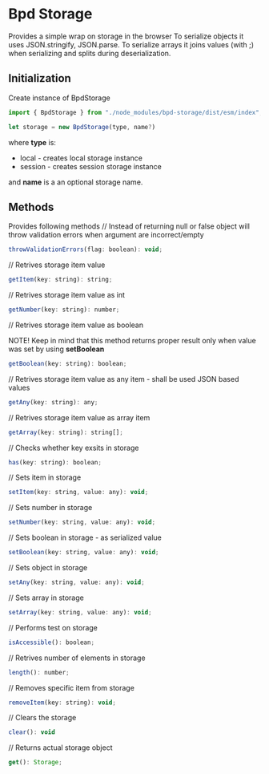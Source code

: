 # Bpd Storage
Provides a simple wrap on storage in the browser
To serialize objects it uses JSON.stringify, JSON.parse.
To serialize arrays it joins values (with ;) when serializing and splits during deserialization.

## Initialization

Create instance of BpdStorage
```javascript
import { BpdStorage } from "./node_modules/bpd-storage/dist/esm/index";

let storage = new BpdStorage(type, name?)
```

where **type** is:
* local - creates local storage instance 
* session - creates session storage instance

and **name** is a an optional storage name.

## Methods

Provides following methods
// Instead of returning null or false object will throw validation errors when argument are incorrect/empty
```javascript
throwValidationErrors(flag: boolean): void;
```
// Retrives storage item value
```javascript
getItem(key: string): string;
```

// Retrives storage item value as int
```javascript
getNumber(key: string): number;
```

// Retrives storage item value as boolean

NOTE! Keep in mind that this method returns proper result only when value was set by using **setBoolean**
```javascript
getBoolean(key: string): boolean;
```

// Retrives storage item value as any item - shall be used JSON based values
```javascript
getAny(key: string): any;
```
// Retrives storage item value as array item
```javascript
getArray(key: string): string[];
```
// Checks whether key exsits in storage
```javascript
has(key: string): boolean;
```
// Sets item in storage
```javascript
setItem(key: string, value: any): void;
```
// Sets number in storage
```javascript
setNumber(key: string, value: any): void;
```
// Sets boolean in storage - as serialized value
```javascript
setBoolean(key: string, value: any): void;
```
// Sets object in storage
```javascript
setAny(key: string, value: any): void;
```
// Sets array in storage
```javascript
setArray(key: string, value: any): void;
```
// Performs test on storage
```javascript
isAccessible(): boolean;
```
// Retrives number of elements in storage
```javascript
length(): number;
```
// Removes specific item from storage
```javascript
removeItem(key: string): void;
```
// Clears the storage
```javascript
clear(): void
```
// Returns actual storage object
```javascript
get(): Storage;
```